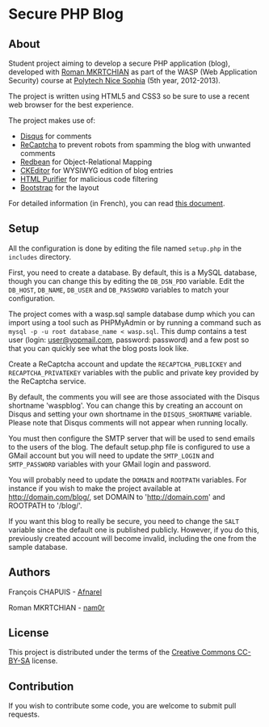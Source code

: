 Secure PHP Blog
===============

About
-----

Student project aiming to develop a secure PHP application (blog),
developed with [Roman MKRTCHIAN](https://github.com/nam0r) as part
of the WASP (Web Application Security) course at
[Polytech Nice Sophia](http://www.polytechnice.fr/informatique/page251.html)
(5th year, 2012-2013).

The project is written using HTML5 and CSS3 so be sure to use a recent web
browser for the best experience.

The project makes use of:
  * [Disqus](http://disqus.com/) for comments
  * [ReCaptcha](http://www.google.com/recaptcha) to prevent robots from spamming the blog with unwanted comments
  * [Redbean](http://redbeanphp.com/) for Object-Relational Mapping
  * [CKEditor](http://ckeditor.com/) for WYSIWYG edition of blog entries
  * [HTML Purifier](http://htmlpurifier.org/) for malicious code filtering
  * [Bootstrap](http://getbootstrap.com/) for the layout

For detailed information (in French), you can read
[this document](https://raw.github.com/Afnarel/Secure-PHP-Blog/master/rapport.pdf).

Setup
-----

All the configuration is done by editing the file named `setup.php` in the
`includes` directory.

First, you need to create a database. By default, this is a MySQL database,
though you can change this by editing the `DB_DSN_PDO` variable. Edit the
`DB_HOST`, `DB_NAME`, `DB_USER` and `DB_PASSWORD` variables to match your
configuration.

The project comes with a wasp.sql sample database dump which you can import using
a tool such as PHPMyAdmin or by running a command such as
`mysql -p -u root database_name < wasp.sql`.
This dump contains a test user (login: user@yopmail.com, password: password)
and a few post so that you can quickly see what the blog posts look like.

Create a ReCaptcha account and update the `RECAPTCHA_PUBLICKEY` and
`RECAPTCHA_PRIVATEKEY` variables with the public and private key provided by
the ReCaptcha service.

By default, the comments you will see are those associated with the Disqus
shortname 'waspblog'. You can change this by creating an account on Disqus
and setting your own shortname in the `DISQUS_SHORTNAME` variable. Please note
that Disqus comments will not appear when running locally.

You must then configure the SMTP server that will be used to send emails to
the users of the blog. The default setup.php file is configured to use a GMail
account but you will need to update the `SMTP_LOGIN` and `SMTP_PASSWORD`
variables with your GMail login and password.

You will probably need to update the `DOMAIN` and `ROOTPATH` variables. For
instance if you wish to make the project available at http://domain.com/blog/,
set DOMAIN to 'http://domain.com' and ROOTPATH to '/blog/'.

If you want this blog to really be secure, you need to change the `SALT`
variable since the default one is published publicly. However, if you do
this, previously created account will become invalid, including the one
from the sample database.


Authors
-------

François CHAPUIS - [Afnarel](http://afnarel.com/)

Roman MKRTCHIAN - [nam0r](https://github.com/nam0r)

License
-------

This project is distributed under the terms of the
[Creative Commons CC-BY-SA](http://creativecommons.org/licenses/by-sa/4.0/legalcode)
license.

Contribution
------------

If you wish to contribute some code, you are welcome to submit pull requests.
